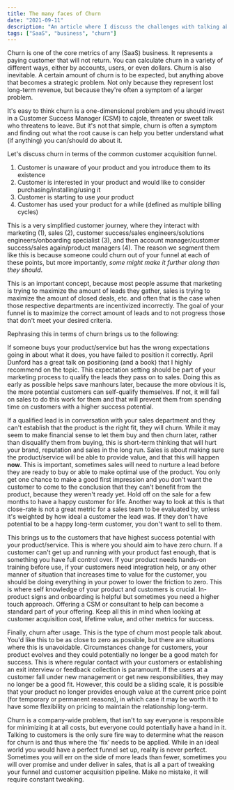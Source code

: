 ```yaml
---
title: The many faces of Churn
date: "2021-09-11"
description: "An article where I discuss the challenges with talking about churn as a single number with a single cause"
tags: ["SaaS", "business", "churn"]
---
```


Churn is one of the core metrics of any (SaaS) business. It represents a paying customer that will not return. You can calculate churn in a variety of different ways, either by accounts, users, or even dollars. Churn is also inevitable. A certain amount of churn is to be expected, but anything above that becomes a strategic problem. Not only because they represent lost long-term revenue, but because they're often a symptom of a larger problem.

It's easy to think churn is a one-dimensional problem and you should invest in a Customer Success Manager (CSM) to cajole, threaten or sweet talk who threatens to leave. But it's not that simple, churn is often a symptom and finding out what the root cause is can help you better understand what (if anything) you can/should do about it.

Let's discuss churn in terms of the common customer acquisition funnel.

1. Customer is unaware of your product and you introduce them to its existence
2. Customer is interested in your product and would like to consider purchasing/installing/using it
3. Customer is starting to use your product
4. Customer has used your product for a while (defined as multiple billing cycles)

This is a very simplified customer journey, where they interact with marketing (1), sales (2), customer success/sales engineers/solutions engineers/onboarding specialist (3), and then account manager/customer success/sales again/product managers (4). The reason we segment them like this is because someone could churn out of your funnel at each of these points, but more importantly, _some might make it further along than they should_.

This is an important concept, because most people assume that marketing is trying to maximize the amount of leads they gather, sales is trying to maximize the amount of closed deals, etc. and often that is the case when those respective departments are incentivized incorrectly. The goal of your funnel is to maximize the correct amount of leads and to not progress those that don't meet your desired criteria.

Rephrasing this in terms of churn brings us to the following:

If someone buys your product/service but has the wrong expectations going in about what it does, you have failed to position it correctly. April Dunford has a great talk on positioning (and a book) that I highly recommend on the topic. This expectation setting should be part of your marketing process to qualify the leads they pass on to sales. Doing this as early as possible helps save manhours later, because the more obvious it is, the more potential customers can self-qualify themselves. If not, it will fall on sales to do this work for them and that will prevent them from spending time on customers with a higher success potential.

If a qualified lead is in conversation with your sales department and they can't establish that the product is the right fit, they will churn. While it may seem to make financial sense to let them buy and then churn later, rather than disqualify them from buying, this is short-term thinking that will hurt your brand, reputation and sales in the long run. Sales is about making sure the product/service will be able to provide value, and that this will happen **now**. This is important, sometimes sales will need to nurture a lead before they are ready to buy or able to make optimal use of the product. You only get one chance to make a good first impression and you don't want the customer to come to the conclusion that they can't benefit from the product, because they weren't ready yet. Hold off on the sale for a few months to have a happy customer for life. Another way to look at this is that close-rate is not a great metric for a sales team to be evaluated by, unless it's weighted by how ideal a customer the lead was. If they don't have potential to be a happy long-term customer, you don't want to sell to them.

This brings us to the customers that have highest success potential with your product/service. This is where you should aim to have zero churn. If a customer can't get up and running with your product fast enough, that is something you have full control over. If your product needs hands-on training before use, if your customers need integration help, or any other manner of situation that increases time to value for the customer, you should be doing everything in your power to lower the friction to zero. This is where self knowledge of your product and customers is crucial. In-product signs and onboarding is helpful but sometimes you need a higher touch approach. Offering a CSM or consultant to help can become a standard part of your offering. Keep all this in mind when looking at customer acquisition cost, lifetime value, and other metrics for success.

Finally, churn after usage. This is the type of churn most people talk about. You'd like this to be as close to zero as possible, but there are situations where this is unavoidable. Circumstances change for customers, your product evolves and they could potentially no longer be a good match for success. This is where regular contact with your customers or establishing an exit interview or feedback collection is paramount. If the users at a customer fall under new management or get new responsibilities, they may no longer be a good fit. However, this could be a sliding scale, it is possible that your product no longer provides enough value at the current price point (for temporary or permanent reasons), in which case it may be worth it to have some flexibility on pricing to maintain the relationship long-term.

Churn is a company-wide problem, that isn't to say everyone is responsible for minimizing it at all costs, but everyone could potentially have a hand in it. Talking to customers is the only sure fire way to determine what the reason for churn is and thus where the 'fix' needs to be applied. While in an ideal world you would have a perfect funnel set up, reality is never perfect. Sometimes you will err on the side of more leads than fewer, sometimes you will over promise and under deliver in sales, that is all a part of tweaking your funnel and customer acquisition pipeline. Make no mistake, it will require constant tweaking.
